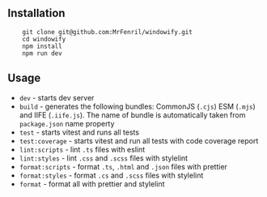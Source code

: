 ## Installation

```
    git clone git@github.com:MrFenril/windowify.git
    cd windowify
    npm install
    npm run dev
```

## Usage

-   `dev` - starts dev server
-   `build` - generates the following bundles: CommonJS (`.cjs`) ESM (`.mjs`) and IIFE (`.iife.js`). The name of bundle is automatically taken from `package.json` name property
-   `test` - starts vitest and runs all tests
-   `test:coverage` - starts vitest and run all tests with code coverage report
-   `lint:scripts` - lint `.ts` files with eslint
-   `lint:styles` - lint `.css` and `.scss` files with stylelint
-   `format:scripts` - format `.ts`, `.html` and `.json` files with prettier
-   `format:styles` - format `.cs` and `.scss` files with stylelint
-   `format` - format all with prettier and stylelint
